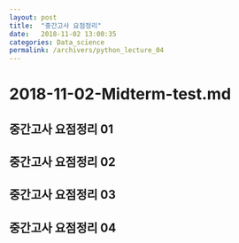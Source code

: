 ```yaml
---
layout: post
title:  "중간고사 요점정리"
date:   2018-11-02 13:00:35
categories: Data_science
permalink: /archivers/python_lecture_04
---
```


# 2018-11-02-Midterm-test.md

## 중간고사 요점정리 01
<a href='https://lh3.googleusercontent.com/rklAGzPptUIBFDUL9Ohn1AEIDZsoZAqFK7xBi60o9xv5M_h3Z9RAkzqXICX1N4xn_nZ11_FZ_0xl-SdcWZt1uyAlo_r8wo0wpT4H50LzKYNllhBq3_AM87vUUlxk7Rpi4VNZlY44yRO0M2FVhv4k3ImDe8Bj15thEyZG-a1NAr4IRK0i5SkSrFHTmFQYD0b5Oizwo2swKc4wZC3pQBhR0Q0OqOj1vSPWCK02kJjS1_m7WTE_3K4jXNH7cGPWrgIJ-XxLucgIQ7GC-dnv7MScnuRB2IySFhP1wLNTuytbiSOjOQXUZEHDFQ7Kv2r6RLmWvKxT-3hEAjJZVYLPWfDfApJvrv7sWYLcbQk-GgBKnw4_vlUU8acvNnEcYdyx8tHiNwfbEY4mw0Cr8ROXuHNeGzTfqaR3u-qkdEpL9Y6_htEPB1CBGoo_d_fvM3_OUf4OcIww6z9YJSdNyVkzDL2FXmaWlDA46vMkC59fQfVKqmbOxyEoRSOvz_h0nhWYcWtJNxtMwz-ZwREp8b4_EjxtO0PXsSmscuHA4v-YkShRp2FjHf-jDEVTzJAE6zpbD8Ol-Rjjv-wMnJhHbPlzhUUDvQqSaaxJlfLqf3PK8GlihWcLy-aaLHiFJa6znOFKA6w0x3SR7Dgb4DjXz1AOo8ZRATacr6YXJjCh6-Qsv6J91G7XvcMzIJ9O6B9w2ubO2rMDgoNZr56Gq6N0sCgQ=w1380-h647-no' /></a>  

## 중간고사 요점정리 02
<a href='https://lh3.googleusercontent.com/Rdr3a80iusBv00vuEudQepF-tzDRWKHO1FmmDdg0rizSARIC_HV1NafP5COjiL5-vP13PQ1aQ8ljRe0q5dkH0exAavjrLnwEB8FmwL6pCNYUIMYrVyAUNS1b1QJLCoqDsNT-lMyhk7RLRHwEY23bQqkwqCwB5f4LsGJ3WD998XFt0g3CGog5Kk3UL7rs4co4IYt5v4uzywzPpnl5zdSBhJcGntvfUE9rgYJGOFW14TGreTIlQKwoGHxrZif4DsrH64-6S92rPP4orExS4QeMugWnt5R9h-zrXQvZY7SuwUIMiWaRcj2FKe16LlKyIa5gyQFE6rFZXnY10sTE1NlHcQpc9KjJRmQ2L49yhd9p8Jy0rSV1LFh9YP0OLQ3KsdcP12xxTNqepRromFgD14W7jfo7Curswolh4EHQbqzHkI1Cy3SCyrzrzG2spbPWlTHvs-9Omp_6xfRfSkTschXMKGBvXPwWxru6g0jWlGWqYmoh6UL7BlUj1e6xT6tOrmdR7DSUYDs9MukPQw7F3eEEOyd-hyV2vCLYBkXDJTZ1SFoUD2-7s6dq9VvJT0Z1st1jXS_r38xXK1tupiwSIivPjMRM4-af3Kgusd2Ho8ia1QL4BbOgvGo6eJ3uc6-yj6XiBOegMBNzypuwrXANgqmA2dY=w1913-h899-no' /></a>  

## 중간고사 요점정리 03
<a href='https://lh3.googleusercontent.com/YPjOeKy49ix-pbDuGIwTm6ce0NMTqFybBgjjRrRPExnHjbPPpAIell2yWPEuATfP1mCIS-Sj-vaC0fRU8AgbOmgAE1UpyJovPVhmhHzNxrvmIO0x4eyOqAlfhDA18QnduU2fh1CprAtfgP-T6CH_Ht1CG3E7shZKvuEFd8VvLKidXiEWZvTQCH3pVoPleAm23q1J3Ggd206_VUSxyb5G5zmmPqI9zueguYkJ3LmVYwVgzXDKFJrPBL-8Dxbfn-ctX6sfEExUi1kxGLubv-503unj-78VEHEUA1bzaXsi8znDmNXXeYUGYSMw8Zj0U8vFnNRqC_Qf7DBjbLZs00GRJDNSNb50TPMj0zp3wc-GkHKpm8nE4GlAeGw-b5DFwZ7Lf1kD6gdPc3Ey3mItNxSpXi5G-VMIojocimCIawp2sjF01asdNSKuex06ZDD3ZV7hBsisBbARazFbbJT4mn-YJVfYv2NEH60IJU5OMTtyk0Fe6G9jbgRIpNTRkBmUmcPDpXW3HF-Hj8_A1I8UyN0bep_oHsHKhn0-q7Yw5mJpYvP3x8NEvOMr2wwOYY8F_9yLoMDVVV2nNeBjA5OOFoVMgKUuEpFCHeIZq2t3d4IC1YqAF9pMC5zC6PrbpyGiDOs59NUfRNUj9jSgjkDnQX5-gqI=w1919-h899-no' /></a>  

## 중간고사 요점정리 04
<a href='https://lh3.googleusercontent.com/cDdTMhIUX5khZ8lSJvVs6veYRTU0zdx_v3ORu7urRwwQol_Qc7i6F-SqQ_L2L0rtl36GBNYbGHVTBWVwEKjr5gXah09y4VtoNu1DsN3D0GdVZVuar6o36_DPLWu8SrKlkSj2CfHxeCh9NPwlQosHWtppnDQO7OzAMrsXKwqfZxyBpZcpViP8vrEJj90n45bSlc0Zf6gJRzauH79eeW281xRUM6ZVfG8SThr5jquHEGf1ybiOCPhiwPBQPhYEr-3aPBxVEdvzp5v3IrLWAUxiHTlRpSzsayTYHlfSHPeVh7XSTEpIYA8D-px3j7F36PY_O63slxsN8_4Hy0Yh9n8osLselDv33swiucvlY28lCcANXEo--Swbf51EE0za_oE6_1JLqIDGdWZeVcw0C9JaBmK_jGRxsQzQAfaTpmzZ_I5xW3GlIbY-YSOZxv0qu1i6NB7nEvZLGm4jTY5d7olh2rpBos2YfILlbwC4CpN0hHaBEJcqLtJWgOcVd3ewdMt7ELJCIWKe5H9YMeH8Chj3DaToUwyFW6H2AIsVDqTILMrDMk6lGwPe2Kl7Pobu9B2B_lagUdN8anSng0o6HijPka9RsVWAvpdGaAQOl3g7kJ7eUEw_NvH35UxDe0eSaMXjOZo7zV2qghL-pE4D8Wm-1p9ziiccmbayWwC-6Nhe68c3lltLzDA8XeYQY37jxzCPEY3bqQPkHeJeIz0i=w1898-h915-no' /></a>  
